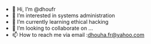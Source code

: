 - 👋 Hi, I’m @dhoufr
- 👀 I’m interested in systems administration 
- 🌱 I’m currently learning ethical hacking
- 💞️ I’m looking to collaborate on ...
- 📫 How to reach me via email :dhouha.fr@yahoo.com

<!---
dhoufr/dhoufr is a ✨ special ✨ repository because its `README.md` (this file) appears on your GitHub profile.
You can click the Preview link to take a look at your changes.
--->
